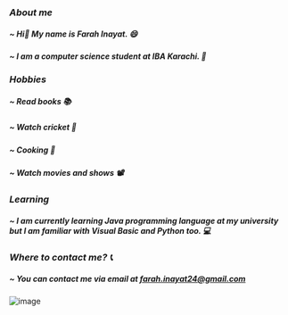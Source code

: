 ### *About me* 
##### ~ Hi👋 My name is **Farah Inayat**. 😄
##### ~ I am a computer science student at **IBA** Karachi. 🏫
### *Hobbies*
##### ~ Read books 📚
##### ~ Watch cricket 🏏
##### ~ Cooking 🧑‍
##### ~ Watch movies and shows 📽️
### *Learning*
##### ~ I am currently learning **Java* programming language at my university but I am familiar with *Visual Basic* and *Python** too. 💻
### *Where to contact me? 📞*
##### ~ You can contact me via email at **farah.inayat24@gmail.com**
![image](https://user-images.githubusercontent.com/113712430/192321016-a6bed818-02a1-4dd8-a8bb-99b7407601ca.png)
